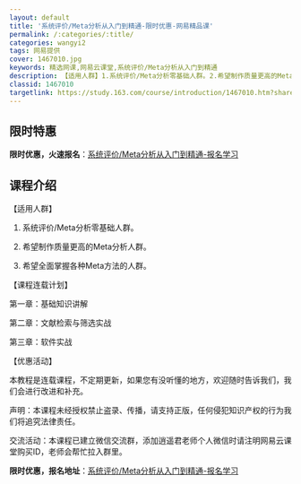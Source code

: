 ```yaml
---
layout: default
title: '系统评价/Meta分析从入门到精通-限时优惠-网易精品课'
permalink: /:categories/:title/
categories: wangyi2
tags: 网易提供
cover: 1467010.jpg
keywords: 精选网课,网易云课堂,系统评价/Meta分析从入门到精通
description: 【适用人群】1.系统评价/Meta分析零基础人群。2.希望制作质量更高的Meta分析人群。3.希望全面掌握各种Meta方
classid: 1467010
targetlink: https://study.163.com/course/introduction/1467010.htm?share=1&shareId=1025206652&utm_campaign=share&utm_medium=iphoneShare&utm_source=&utm_u=1025206652
---
```


## 限时特惠

**限时优惠，火速报名**：[系统评价/Meta分析从入门到精通-报名学习](https://study.163.com/course/introduction/1467010.htm?share=1&shareId=1025206652&utm_campaign=share&utm_medium=iphoneShare&utm_source=&utm_u=1025206652)

## 课程介绍

【适用人群】

1. 系统评价/Meta分析零基础人群。

2. 希望制作质量更高的Meta分析人群。

3. 希望全面掌握各种Meta方法的人群。

【课程连载计划】

第一章：基础知识讲解 

第二章：文献检索与筛选实战

第三章：软件实战

【优惠活动】

本教程是连载课程，不定期更新，如果您有没听懂的地方，欢迎随时告诉我们，我们会进行改进和补充。

声明：本课程未经授权禁止盗录、传播，请支持正版，任何侵犯知识产权的行为我们将追究法律责任。

交流活动：本课程已建立微信交流群，添加逍遥君老师个人微信时请注明网易云课堂购买ID，老师会帮忙拉入群里。

**限时优惠，报名地址**：[系统评价/Meta分析从入门到精通-报名学习](https://study.163.com/course/introduction/1467010.htm?share=1&shareId=1025206652&utm_campaign=share&utm_medium=iphoneShare&utm_source=&utm_u=1025206652)

